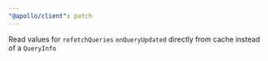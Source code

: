 ```yaml
---
"@apollo/client": patch
---
```


Read values for `refetchQueries` `onQueryUpdated` directly from cache instead of a `QueryInfo`
